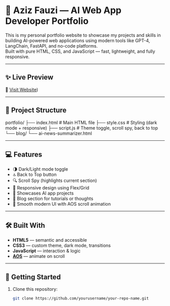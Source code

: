 # 🧠 Aziz Fauzi — AI Web App Developer Portfolio

This is my personal portfolio website to showcase my projects and skills in building AI-powered web applications using modern tools like GPT-4, LangChain, FastAPI, and no-code platforms.  
Built with pure HTML, CSS, and JavaScript — fast, lightweight, and fully responsive.

---

## ✨ Live Preview

🔗 [Visit Website](https://azizfauzi.github.io/Porto/))  


---

## 📂 Project Structure
portfolio/
├── index.html # Main HTML file
├── style.css # Styling (dark mode + responsive)
├── script.js # Theme toggle, scroll spy, back to top
└── blog/
└── ai-news-summarizer.html

---

## 💻 Features

- 🌗 Dark/Light mode toggle
- 🔝 Back to Top button
- 🔍 Scroll Spy (highlights current section)
- 🚀 Responsive design using Flex/Grid
- 🧠 Showcases AI app projects
- 📝 Blog section for tutorials or thoughts
- 🎨 Smooth modern UI with AOS scroll animation

---

## 🛠️ Built With

- **HTML5** — semantic and accessible
- **CSS3** — custom theme, dark mode, transitions
- **JavaScript** — interaction & logic
- **[AOS](https://michalsnik.github.io/aos/)** — animate on scroll

---

## 🚀 Getting Started

1. Clone this repository:
   ```bash
   git clone https://github.com/yourusername/your-repo-name.git
